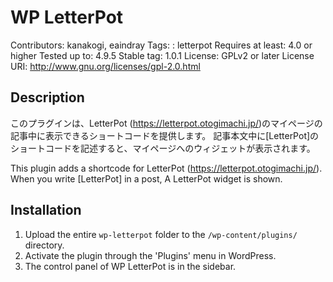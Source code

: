 # WP LetterPot
Contributors: kanakogi, eaindray
Tags: : letterpot
Requires at least: 4.0 or higher
Tested up to: 4.9.5
Stable tag: 1.0.1
License: GPLv2 or later
License URI: http://www.gnu.org/licenses/gpl-2.0.html

## Description
このプラグインは、LetterPot (https://letterpot.otogimachi.jp/)のマイページの記事中に表示できるショートコードを提供します。
記事本文中に[LetterPot]のショートコードを記述すると、マイページへのウィジェットが表示されます。

This plugin adds a shortcode for LetterPot (https://letterpot.otogimachi.jp/).
When you write [LetterPot] in a post, A LetterPot widget is shown.

## Installation
1. Upload the entire `wp-letterpot` folder to the `/wp-content/plugins/` directory.
2. Activate the plugin through the 'Plugins' menu in WordPress.
3. The control panel of WP LetterPot is in the sidebar.
